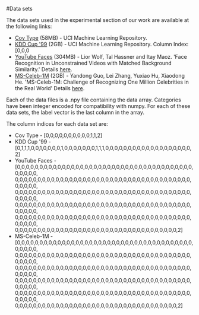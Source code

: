 #Data sets 

The data sets used in the experimental section of our work are available at the following links: 
* [Cov Type](https://drive.google.com/file/d/1ncsZtAy1Q3rWAEyztme4eO37f1JEdUU6/view?usp=sharing) (58MB) - UCI Machine Learning Repository.
* [KDD Cup '99](https://drive.google.com/file/d/11ql7MDPBsutV3Rv8AD2vVSP-9_H-IG_H/view?usp=sharing) (2GB) - UCI Machine Learning Repository. Column Index: [0,0,0
* [YouTube Faces](https://drive.google.com/file/d/11S7pIp9uDde-AG9c5gAXYwhl0DzDeUWn/view?usp=sharing) (304MB) - Lior Wolf, Tal Hassner and Itay Maoz. 'Face Recognition in Unconstrained Videos with Matched Background Similarity.' Details [here](https://www.cs.tau.ac.il/~wolf/ytfaces/). 
* [MS-Celeb-1M](https://drive.google.com/file/d/1ZBp5fu-PGiNBSnHIf5kV7XRaea2ujdVC/view?usp=sharing) (2GB) - Yandong Guo, Lei Zhang, Yuxiao Hu, Xiaodong He. 'MS-Celeb-1M: Challenge of Recognizing One Million Celebrities in the Real World' Details [here](https://www.microsoft.com/en-us/research/project/ms-celeb-1m-challenge-recognizing-one-million-celebrities-real-world/). 

Each of the data files is a .npy file containing the data array. Categories have been integer encoded for compatibility with numpy. For each of these data sets, the label vector is the last column in the array. 

The column indices for each data set are:
* Cov Type - [0,0,0,0,0,0,0,0,0,0,1,1,2]
* KDD Cup '99 - [0,1,1,1,0,0,1,0,0,0,0,1,0,0,0,0,0,0,0,1,1,1,0,0,0,0,0,0,0,0,0,0,0,0,0,0,0,0,0,0,0,2]
* YouTube Faces - [0,0,0,0,0,0,0,0,0,0,0,0,0,0,0,0,0,0,0,0,0,0,0,0,0,0,0,0,0,0,0,0,0,0,0,0,0,0,0,0,0,0,0,0,
 0,0,0,0,0,0,0,0,0,0,0,0,0,0,0,0,0,0,0,0,0,0,0,0,0,0,0,0,0,0,0,0,0,0,0,0,0,0,0,0,0,0,0,0,
0,0,0,0,0,0,0,0,0,0,0,0,0,0,0,0,0,0,0,0,0,0,0,0,0,0,0,0,0,0,0,0,0,0,0,0,0,0,0,0,0,0,0,0,
0,0,0,0,0,0,0,0,0,0,0,0,0,0,0,0,0,0,0,0,0,0,0,0,0,0,0,0,0,0,0,0,0,0,0,0,0,0,0,0,0,0,0,0,
0,0,0,0,0,0,0,0,0,0,0,0,0,0,0,0,0,0,0,0,0,0,0,0,0,0,0,0,0,0,0,0,0,0,0,0,0,0,0,0,0,0,0,0,
0,0,0,0,0,0,0,0,0,0,0,0,0,0,0,0,0,0,0,0,0,0,0,0,0,0,0,0,0,0,0,0,0,0,0,0,2]
* MS-Celeb-1M - [0,0,0,0,0,0,0,0,0,0,0,0,0,0,0,0,0,0,0,0,0,0,0,0,0,0,0,0,0,0,0,0,0,0,0,0,0,0,0,0,0,0,0,0,
 0,0,0,0,0,0,0,0,0,0,0,0,0,0,0,0,0,0,0,0,0,0,0,0,0,0,0,0,0,0,0,0,0,0,0,0,0,0,0,0,0,0,0,0,
0,0,0,0,0,0,0,0,0,0,0,0,0,0,0,0,0,0,0,0,0,0,0,0,0,0,0,0,0,0,0,0,0,0,0,0,0,0,0,0,0,0,0,0,
0,0,0,0,0,0,0,0,0,0,0,0,0,0,0,0,0,0,0,0,0,0,0,0,0,0,0,0,0,0,0,0,0,0,0,0,0,0,0,0,0,0,0,0,
0,0,0,0,0,0,0,0,0,0,0,0,0,0,0,0,0,0,0,0,0,0,0,0,0,0,0,0,0,0,0,0,0,0,0,0,0,0,0,0,0,0,0,0,
0,0,0,0,0,0,0,0,0,0,0,0,0,0,0,0,0,0,0,0,0,0,0,0,0,0,0,0,0,0,0,0,0,0,0,0,2]

